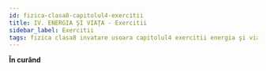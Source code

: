 ```yaml
---
id: fizica-clasa8-capitolul4-exercitii
title: IV. ENERGIA ŞI VIAŢA - Exercitii
sidebar_label: Exercitii
tags: fizica clasa8 invatare usoara capitolul4 exercitii energia şi viaţa
---
```


**În curând**